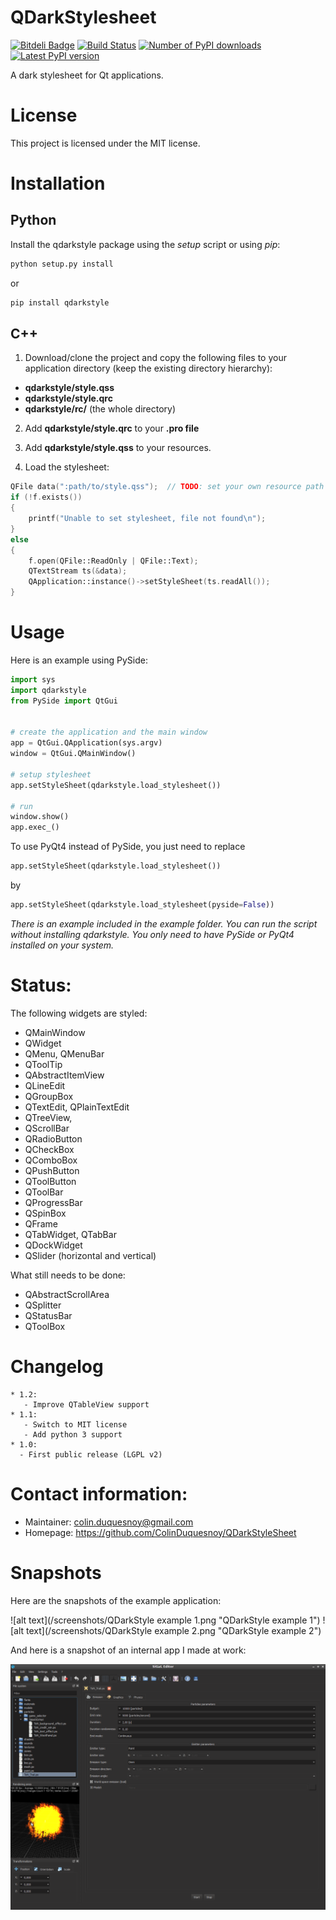 QDarkStylesheet
==================

[![Bitdeli Badge](https://d2weczhvl823v0.cloudfront.net/ColinDuquesnoy/qdarkstylesheet/trend.png)](https://bitdeli.com/free "Bitdeli Badge")
[![Build Status](https://travis-ci.org/ColinDuquesnoy/QDarkStyleSheet.png?branch=master)](https://travis-ci.org/ColinDuquesnoy/QDarkStyleSheet)
[![Number of PyPI downloads](https://pypip.in/d/QDarkStyle/badge.png)](https://pypi.python.org/pypi/QDarkStyle)
[![Latest PyPI version](https://pypip.in/v/QDarkStyle/badge.png)](https://pypi.python.org/pypi/QDarkStyle)

A dark stylesheet for Qt applications.


License
===========

This project is licensed under the MIT license.


Installation
==============

Python
-----------

Install the qdarkstyle package using the *setup* script or using *pip*:

```bash
python setup.py install
```

or

```bash
pip install qdarkstyle
```

C++
---------

1) Download/clone the project and copy the following files to your application directory (keep the existing directory hierarchy):

 - **qdarkstyle/style.qss**
 - **qdarkstyle/style.qrc**
 - **qdarkstyle/rc/** (the whole directory)

2) Add **qdarkstyle/style.qrc** to your **.pro file**

3) Add **qdarkstyle/style.qss** to your resources.

4) Load the stylesheet:

```cpp
QFile data(":path/to/style.qss");  // TODO: set your own resource path
if (!f.exists())
{
    printf("Unable to set stylesheet, file not found\n");
}
else 
{
    f.open(QFile::ReadOnly | QFile::Text);
    QTextStream ts(&data);
    QApplication::instance()->setStyleSheet(ts.readAll());
}

```



Usage
============

Here is an example using PySide:


```Python
import sys
import qdarkstyle
from PySide import QtGui


# create the application and the main window
app = QtGui.QApplication(sys.argv)
window = QtGui.QMainWindow()

# setup stylesheet
app.setStyleSheet(qdarkstyle.load_stylesheet())

# run
window.show()
app.exec_()
```

To use PyQt4 instead of PySide, you just need to replace

```Python
app.setStyleSheet(qdarkstyle.load_stylesheet())
```

by

```Python
app.setStyleSheet(qdarkstyle.load_stylesheet(pyside=False))
```

_There is an example included in the *example* folder. You can run the script without installing qdarkstyle. You
only need to have PySide or PyQt4 installed on your system._

Status:
===========

The following widgets are styled: 

 - QMainWindow
 - QWidget
 - QMenu, QMenuBar
 - QToolTip
 - QAbstractItemView
 - QLineEdit
 - QGroupBox
 - QTextEdit, QPlainTextEdit
 - QTreeView,
 - QScrollBar
 - QRadioButton
 - QCheckBox
 - QComboBox
 - QPushButton
 - QToolButton
 - QToolBar
 - QProgressBar
 - QSpinBox
 - QFrame
 - QTabWidget, QTabBar
 - QDockWidget
 - QSlider (horizontal and vertical)

What still needs to be done:

 - QAbstractScrollArea
 - QSplitter
 - QStatusBar
 - QToolBox 


Changelog
===========
```
* 1.2:
   - Improve QTableView support
* 1.1:
   - Switch to MIT license
   - Add python 3 support
* 1.0:
  - First public release (LGPL v2)
```



Contact information:
=========================

  - Maintainer: colin.duquesnoy@gmail.com
  - Homepage: https://github.com/ColinDuquesnoy/QDarkStyleSheet


Snapshots
=================

Here are the snapshots of the example application:

![alt text](/screenshots/QDarkStyle example 1.png "QDarkStyle example 1")
![alt text](/screenshots/QDarkStyle example 2.png "QDarkStyle example 2")

And here is a snapshot of an internal app I made at work:

![alt text](/screenshots/01.png "Screenshot 01")




